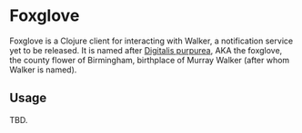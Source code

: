 # Foxglove
Foxglove is a Clojure client for interacting with Walker, a notification
service yet to be released. It is named after [Digitalis
purpurea](http://en.wikipedia.org/wiki/Digitalis_purpurea), AKA the foxglove,
the county flower of Birmingham, birthplace of Murray Walker (after whom Walker
is named).

## Usage
TBD.

